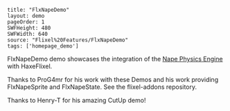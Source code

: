 ```
title: "FlxNapeDemo"
layout: demo
pageOrder: 1
SWFHeight: 480
SWFWidth: 640
source: "Flixel%20Features/FlxNapeDemo"
tags: ['homepage_demo']
```

FlxNapeDemo demo showcases the integration of the [Nape Physics Engine](http://napephys.com/) with HaxeFlixel.

Thanks to ProG4mr for his work with these Demos and his work providing FlxNapeSprite and FlxNapeState. See the flixel-addons repository.

Thanks to Henry-T for his amazing CutUp demo!